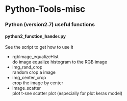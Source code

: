 # Python-Tools-misc
### Python (version2.7) useful functions

#### python2_function_hander.py
See the script to get how to use it  
 - rgbImage_equalizeHist  
 do image equalize histogram to the RGB image  
 - img_rand_crop  
 random crop a image  
 - img_center_crop  
 crop the image by center  
 - image_scatter  
 plot t-sne scatter plot (especially for plot keras model)  

#### 
